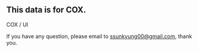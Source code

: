 


## This data is for COX.

COX / UI


If you have any question, please email to ssunkyung00@gmail.com,  thank you.
